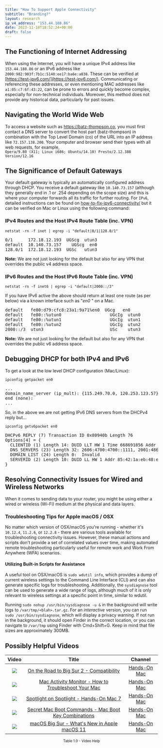 ```yaml
---
title: "How To Support Apple Connectivity"
subtitle: "Branding?"
layout: research
ip_v4_address: "153.44.188.86"
date: 2023-11-18T18:52:24+00:00
draft: false
---
```


## The Functioning of Internet Addressing

When using the Internet, you will have a unique IPv4 address like ```153.44.188.86``` or an IPv6 address like ```2000:982:903f:7b1c:5140:ee17:ba6e:a038```. These can be verified at [https://test-ipv6.com/](https://test-ipv6.com/). Communicating or referencing these addresses, or even mentioning MAC addresses like ```a1:05:c7:6f:43:22```, can be prone to errors and quickly become complex, especially for non-technical individuals. Moreover, this method does not provide any historical data, particularly for past issues.
## Navigating the World Wide Web
To access a website such as https://batz-thompson.co, you must first contact a DNS server to convert the host part (batz-thompson) in combination with the Top Level Domain (co) of the URL into an IP address like ```72.157.138.200```. Your computer and browser send their types with all web requests, for example, <br>```Opera/9.80 (X11; Linux i686; Ubuntu/14.10) Presto/2.12.388 Version/12.16```
## The Significance of Default Gateways
Your default gateway is typically an automatically configured address through DHCP. You receive a default gateway like ```10.140.73.157``` (although they generally end in .1 or .254 depending on the scope size) and this is where your computer forwards all its traffic for further routing. For ```IPv6```, detailed instructions can be found on [how-to-fix-ipv6-connectivity/](/blog/how-to-fix-ipv6-connectivity/) but it can be verified on Mac or Linux using the following command:
<br>
### IPv4 Routes and the Host IPv4 Route Table (inc. VPN)
```netstat -rn -f inet | egrep -i "default|0/1|128.0/1"```

<pre>
0/1      172.18.12.193  UGScg  utun3
default  10.140.73.157    UGScg  en0
128.0/1  172.18.12.193  UGSc   utun3</pre>

**Note:** We are not just looking for the default but also for any VPN that overrides the public v4 address space.

### IPv6 Routes and the Host IPv6 Route Table (inc. VPN)
```netstat -rn -f inet6 | egrep -i "default|2000::/3"```

If you have IPv6 active the above should return at least one route (as per below) via a known interface such as "_en0_ " on a Mac. 

<pre>
default   fe80:d79:cfc8:23a1:9a71%en0  UGcg   en0
default   fe80::%utun0                   UGcIg  utun0
default   fe80::%utun1                   UGcIg  utun1
default   fe80::%utun2                   UGcIg  utun2
2000::/3  utun3                          USc    utun3</pre>

**Note:** We are not just looking for the default but also for any VPN that overrides the public v6 address space.
<br>

## Debugging DHCP for both IPv4 and IPv6

To get a look at the low level DHCP configuration (Mac/Linux): 

```ipconfig getpacket en0```

<pre>
...
domain_name_server (ip_mult): {115.249.70.0, 120.253.123.57}
end (none):
...</pre>

So, in the above we are not getting IPv6 DNS servers from the DHCPv4 reply but...

```ipconfig getv6packet en0```

<pre>
DHCPv6 REPLY (7) Transaction ID 0x80940b Length 76
Options[4] = {
  CLIENTID (1) Length 14: DUID LLT HW 1 Time 668691856 Addr a1:05:c7:6f:43:22
  DNS_SERVERS (23) Length 32: 2606:4700:4700::1111, 2001:4860:4860::8844
  DOMAIN_LIST (24) Length 0:  Invalid
  SERVERID (2) Length 10: DUID LL HW 1 Addr 85:42:1a:eb:48:e4
}</pre>




## Resolving Connectivity Issues for Wired and Wireless Networks
When it comes to sending data to your router, you might be using either a wired or wireless (Wi-Fi) medium at the physical and data layers.
### Troubleshooting Tips for Apple macOS / OSX
No matter which version of OSX/macOS you're running - whether it's ```10.12.4```, ```11.2.6```, or ```12.2.8``` - there are various tools available for troubleshooting connectivity issues. However, these manual actions and scripts don't provide a set of correlated values over time, making automated remote troubleshooting particularly useful for remote work and Work From Anywhere (WFA) scenarios.
#### Utilizing Built-in Scripts for Assistance
A useful tool on OSX/macOS is ```sudo wdutil info```, which provides a dump of current wireless settings to the Command Line Interface (CLI) and can also generate specific logs for troubleshooting. Additionally, the ```sysdiagnose``` tool can be used to generate a wide range of logs, although much of it is only relevant to wireless settings at a specific point in time, similar to wdutil.

Running ```sudo nohup /usr/bin/sysdiagnose -u &``` in the background will write logs to ```/var/tmp/<blah>.tar.gz```. For an *interactive* version, you can run<br>```sudo /usr/bin/sysdiagnose```, which will display a privacy warning. If not run in the background, it should open Finder in the correct location, or you can navigate to ```/var/tmp``` using Finder with Cmd+Shift+G. Keep in mind that file sizes are approximately 300MB.
## Possibly Helpful Videos

<link href="/plugins/lity/css/lity.min.css" rel="stylesheet">
<script src="/plugins/lity/js/lity.min.js"></script>
<div class="table1-start"></div>

|Video | Title | Channel |
| :---: | :---: | :---: |
|<a href="https://www.youtube.com/watch?v=HEbK-Tignuc" data-lity><img src="https://i.ytimg.com/vi/HEbK-Tignuc/default.jpg" class="img-fluid"></a>|<a href="https://www.youtube.com/watch?v=HEbK-Tignuc" data-lity>On the Road to Big Sur 2 - Compatibility</a>|<a target="_blank" href="https://www.youtube.com/channel/UCg43DP8MdHVcl4rFK_delBg" >Hands-On Mac</a>|
|<a href="https://www.youtube.com/watch?v=TWzWd_DiaJ0" data-lity><img src="https://i.ytimg.com/vi/TWzWd_DiaJ0/default.jpg" class="img-fluid"></a>|<a href="https://www.youtube.com/watch?v=TWzWd_DiaJ0" data-lity>Mac Activity Monitor - How to Troubleshoot Your Mac</a>|<a target="_blank" href="https://www.youtube.com/channel/UCg43DP8MdHVcl4rFK_delBg" >Hands-On Mac</a>|
|<a href="https://www.youtube.com/watch?v=RslZ4W1EPqk" data-lity><img src="https://i.ytimg.com/vi/RslZ4W1EPqk/default.jpg" class="img-fluid"></a>|<a href="https://www.youtube.com/watch?v=RslZ4W1EPqk" data-lity>Spotlight on Spotlight - Hands-On Mac 7</a>|<a target="_blank" href="https://www.youtube.com/channel/UCg43DP8MdHVcl4rFK_delBg" >Hands-On Mac</a>|
|<a href="https://www.youtube.com/watch?v=VwNYWAxHCgM" data-lity><img src="https://i.ytimg.com/vi/VwNYWAxHCgM/default.jpg" class="img-fluid"></a>|<a href="https://www.youtube.com/watch?v=VwNYWAxHCgM" data-lity>Secret Mac Boot Commands - Mac Boot Key Combinations</a>|<a target="_blank" href="https://www.youtube.com/channel/UCg43DP8MdHVcl4rFK_delBg" >Hands-On Mac</a>|
|<a href="https://www.youtube.com/watch?v=JMKi6o9kaZI" data-lity><img src="https://i.ytimg.com/vi/JMKi6o9kaZI/default.jpg" class="img-fluid"></a>|<a href="https://www.youtube.com/watch?v=JMKi6o9kaZI" data-lity>macOS Big Sur - What&#39;s New in Apple macOS 11</a>|<a target="_blank" href="https://www.youtube.com/channel/UCg43DP8MdHVcl4rFK_delBg" >Hands-On Mac</a>|

<center><small>Table 1.0 - Video Help</small></center>
 <br>
<div class="table1-end"></div>
<script type="text/javascript">
(function() {
    $('div.table1-start').nextUntil('div.table1-end', 'table').addClass('table thead-dark table-striped table-responsive rounded').attr('id', 't1');
    $('#t1').find('thead').addClass('thead-dark');
})();
</script>
